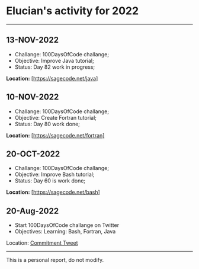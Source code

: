 # Elucian's activity for 2022
---

## 13-NOV-2022

* Challange: 100DaysOfCode challange;
* Objective: Improve Java tutorial;
* Status: Day 82 work in progress;

**Location:** [https://sagecode.net/java]

## 10-NOV-2022

* Challange: 100DaysOfCode challange;
* Objective: Create Fortran tutorial;
* Status: Day 80 work done;


**Location:** [https://sagecode.net/fortran]

## 20-OCT-2022

* Challange: 100DaysOfCode challange;
* Objective: Improve Bash tutorial;
* Status: Day 60 is work done;

**Location:** [https://sagecode.net/bash]

## 20-Aug-2022 

* Start 100DaysOfCode challange on Twitter
* Objectives: Learning: Bash, Fortran, Java

Location: [Commitment Tweet](https://twitter.com/elucian_moise/status/1560920394982383616?s=20&t=yAUXIrccfAMH19tx5Z0axA)

---
This is a personal report, do not modify.
